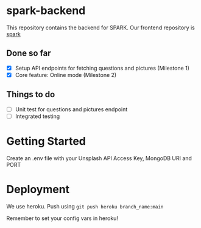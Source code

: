 # spark-backend
This repository contains the backend for SPARK. Our frontend repository is [spark](https://github.com/qreoct/spark)

## Done so far
- [X] Setup API endpoints for fetching questions and pictures (Milestone 1)
- [X] Core feature: Online mode (Milestone 2)

## Things to do
- [ ] Unit test for questions and pictures endpoint
- [ ] Integrated testing

# Getting Started
Create an .env file with your Unsplash API Access Key, MongoDB URI and PORT

# Deployment
We use heroku. Push using
`git push heroku branch_name:main`

Remember to set your config vars in heroku!
